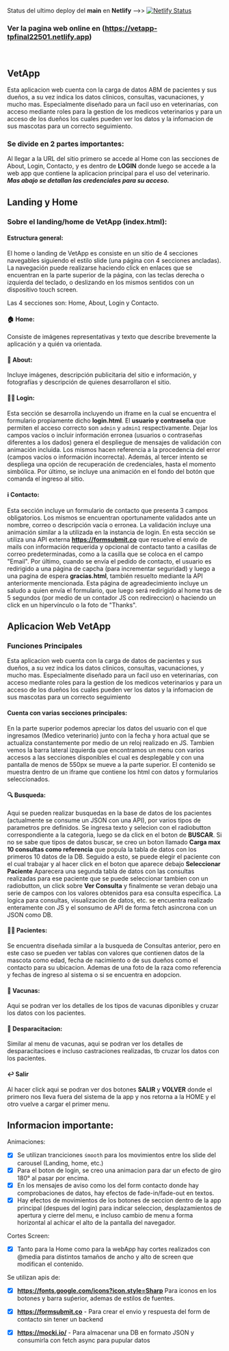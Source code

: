 Status del ultimo deploy del **main** en **Netlify** -->> [![Netlify Status](https://api.netlify.com/api/v1/badges/f4e2fd1e-f7e5-495f-bf54-18ea47aeca0a/deploy-status)](https://app.netlify.com/sites/vetapp-tpfinal22501/deploys)
### Ver la pagina web online en (https://vetapp-tpfinal22501.netlify.app)
<br>

<h2>VetApp</h2>

Esta aplicacion web cuenta con la carga de datos ABM de pacientes y sus dueños, a su vez indica los datos clinicos, consultas, vacunaciones, y mucho mas.
Especialmente diseñado para un facil uso en veterinarias, con acceso mediante roles para la gestion de los medicos veterinarios y para un acceso de los dueños los cuales pueden ver los datos y la infomacion de sus mascotas para un correcto seguimiento.

### Se divide en 2 partes importantes:

Al llegar a la URL del sitio primero se accede al Home con las secciones de About, Login, Contacto, y es dentro de **LOGIN** donde luego se accede a la web app que contiene la aplicacion principal para el uso del veterinario.
***Mas abajo se detallan las credenciales para su acceso.***

## Landing y Home

<h3>Sobre el landing/home de VetApp (index.html):</h3>

<h4>Estructura general:</h4>

El home o landing de VetApp es consiste en un sitio de 4 secciones navegables siguiendo el estilo slide (una página con 4 secciones ancladas).
La navegación puede realizarse haciendo click en enlaces que se encuentran en la parte superior de la página, con las teclas derecha o izquierda del teclado,
o deslizando en los mismos sentidos con un dispositivo touch screen.

Las 4 secciones son: Home, About, Login y Contacto.

<h4>🏠 Home:</h4> 

Consiste de imágenes representativas y texto que describe brevemente la aplicación y a quién va orientada.

<h4> 🧔 About:</h4>

Incluye imágenes, descripción publicitaria del sitio e información, y fotografías y descripción de quienes desarrollaron el sitio.

<h4> 🧑‍💻 Login:</h4>

Esta sección se desarrolla incluyendo un iframe en la cual se encuentra el formulario propiamente dicho **login.html**. 
El **usuario y contraseña** que permiten el acceso correcto son ```admin``` y ```admin1``` respectivamente. 
Dejar los campos vacíos o incluir información erronea (usuarios o contraseñas diferentes a los dados) genera el despliegue de mensajes de validación con animación incluida. Los mismos hacen referencia a la procedencia del error (campos vacíos o información incorrecta).
Además, al tercer intento se despliega una opción de recuperación de credenciales, hasta el momento simbólica. Por último, se incluye una animación en el fondo del
botón que comanda el ingreso al sitio.

<h4> ℹ️ Contacto:</h4>

Esta sección incluye un formulario de contacto que presenta 3 campos obligatorios. Los mismos se encuentran oportunamente validados ante un nombre, correo o descripción
vacía o erronea. La validación incluye una animación similar a la utilizada en la instancia de login.
En esta sección se utiliza una API externa **https://formsubmit.co** que resuelve el envío de mails con información requerida y opcional de contacto tanto a casillas
de correo predeterminadas, como a la casilla que se coloca en el campo "Email".
Por último, cuando se envía el pedido de contacto, el usuario es redirigido a una página de capcha (para incrementar seguridad) y luego a una pagina de espera **gracias.html**, también resuelto mediante la API anteriormente mencionada. 
Esta página de agreadecimiento incluye un saludo a quien envía el formulario, que luego será redirigido al home tras de 5 segundos (por medio de un contador JS con redireccion) o haciendo un click en un hipervínculo o la foto de "Thanks".

## Aplicacion Web VetApp

<h3>Funciones Principales</h3>

Esta aplicacion web cuenta con la carga de datos de pacientes y sus dueños, a su vez indica los datos clinicos, consultas, vacunaciones, y mucho mas.
Especialmente diseñado para un facil uso en veterinarias, con acceso mediante roles para la gestion de los medicos veterinarios y para un acceso de los dueños los cuales pueden ver los datos y la infomacion de sus mascotas para un correcto seguimiento

<h4>Cuenta con varias secciones principales:</h4>

En la parte superior podemos apreciar los datos del usuario con el que ingresamos (Medico veterinario) junto con la fecha y hora actual que se actualiza constantemente por medio de un reloj realizado en JS.
Tambien vemos la barra lateral izquierda que encontramos un menu con varios accesos a las secciones disponibles el cual es desplegable y con una pantalla de menos de 550px se mueve a la parte superior.
El contenido se muestra dentro de un iframe que contiene los html con datos y formularios seleccionados.

<h4> 🔍 Busqueda:</h4>

Aqui se pueden realizar busquedas en la base de datos de los pacientes (actualmente se consume un JSON con una API), por varios tipos de parametros pre definidos. Se ingresa texto y selecion con el radiobutton correspondiente a la categoria, luego se da click en el boton de **BUSCAR**.
Si no se sabe que tipos de datos buscar, se creo un boton llamado **Carga max 10 consultas como referencia** que popula la tabla de datos con los primeros 10 datos de la DB. Seguido a esto, se puede elegir el paciente con el cual trabajar y al hacer click en el boton que aparece debajo **Seleccionar Paciente**
Aparecera una segunda tabla de datos con las consultas realizadas para ese paciente que se puede seleccionar tambien con un radiobutton, un click sobre **Ver Consulta** y finalmente se veran debajo una serie de campos con los valores obtenidos para esa consulta especifica.
La logica para consultas, visualizacion de datos, etc. se encuentra realizado enteramente con JS y el sonsumo de API de forma fetch asincrona con un JSON como DB.  

<h4> 🐶🐱 Pacientes:</h4>

Se encuentra diseñada similar a la busqueda de Consultas anterior, pero en este caso se pueden ver tablas con valores que contienen datos de la mascota como edad, fecha de nacimiento o de sus dueños como el contacto para su ubicacion. Ademas de una foto de la raza como referencia y fechas de ingreso al sistema o si se encuentra en adopcion.

<h4> 💉 Vacunas:</h4>

Aqui se podran ver los detalles de los tipos de vacunas diponibles y cruzar los datos con los pacientes. 

<h4> 🐛 Desparacitacion:</h4>

Similar al menu de vacunas, aqui se podran ver los detalles de desparacitacioes e incluso castraciones realizadas, tb cruzar los datos con los pacientes.

<h4> ↩️ Salir</h4>

Al hacer click aqui se podran ver dos botones **SALIR** y **VOLVER** donde el primero nos lleva fuera del sistema de la app y nos retorna a la HOME y el otro vuelve a cargar el primer menu. 


## Informacion importante:
Animaciones:
  - [x] Se utilizan tranciciones ```śmooth``` para los movimientos entre los slide del carousel (Landing, home, etc.) 
  - [x] Para el boton de login, se creo una animacion para dar un efecto de giro 180° al pasar por encima.
  - [x] En los mensajes de aviso como los del form contacto donde hay comprobaciones de datos, hay efectos de fade-in/fade-out en textos.
  - [x] Hay efectos de movimientos de los botones de seccion dentro de la app principal (despues del login) para indicar seleccion, desplazamientos de apertura y cierre del menu, e incluso cambio de menu a forma horizontal al achicar el alto de la pantalla del navegador.

Cortes Screen:
  - [x] Tanto para la Home como para la webApp hay cortes realizados con @media para distintos tamaños de ancho y alto de screen que modifican el contenido.

Se utilizan apis de:
  - [x] **https://fonts.google.com/icons?icon.style=Sharp** Para iconos en los botones y barra suṕerior, ademas de estilos de fuentes.
  - [x] **https://formsubmit.co** - Para crear el envio y respuesta del form de contacto sin tener un backend
  - [X] **https://mocki.io/** - Para almacenar una DB en formato JSON y consumirla con fetch async para pupular datos 

